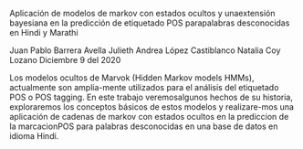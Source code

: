 Aplicación de modelos de markov con estados ocultos y unaextensión bayesiana en la predicción de etiquetado POS parapalabras desconocidas en Hindi y Marathi

Juan Pablo Barrera Avella
Julieth Andrea López Castiblanco
Natalia Coy Lozano
Diciembre 9 del 2020

Los modelos ocultos de Marvok (Hidden Markov models HMMs), actualmente son amplia-mente utilizados para el análisis del etiquetado POS o POS tagging. En este trabajo veremosalgunos hechos de su historia, exploraremos los conceptos básicos de estos modelos y realizare-mos una aplicación de cadenas de markov con estados ocultos en la prediccion de la marcacionPOS para palabras desconocidas en una base de datos en idioma Hindi.
